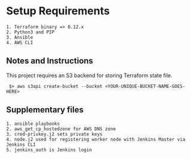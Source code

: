 # Setup Requirements
```
1. Terraform binary => 0.12.x
2. Python3 and PIP
3. Ansible
4. AWS CLI
```

## Notes and Instructions
This project requires an S3 backend for storing Terraform state file.
```
 $> aws s3api create-bucket --bucket <YOUR-UNIQUE-BUCKET-NAME-GOES-HERE>
```

## Supplementary files
```
1. ansible playbooks
2. aws_get_cp_hostedzone for AWS DNS zone
3. cred-privkey.j2 sets private keys
4. node.j2 used for registering worker node with Jenkins Master via Jenkins CLI
5. jenkins_auth is Jenkins login
```
 

